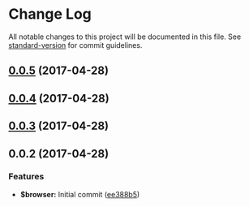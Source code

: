 # Change Log

All notable changes to this project will be documented in this file. See [standard-version](https://github.com/conventional-changelog/standard-version) for commit guidelines.

<a name="0.0.5"></a>
## [0.0.5](https://github.com/phillipcurl/ngx-grid-layout/compare/v0.0.4...v0.0.5) (2017-04-28)



<a name="0.0.4"></a>
## [0.0.4](https://github.com/phillipcurl/ngx-grid-layout/compare/v0.0.3...v0.0.4) (2017-04-28)



<a name="0.0.3"></a>
## [0.0.3](https://github.com/phillipcurl/ngx-grid-layout/compare/v0.0.2...v0.0.3) (2017-04-28)



<a name="0.0.2"></a>
## 0.0.2 (2017-04-28)


### Features

* **$browser:** Initial commit ([ee388b5](https://github.com/phillipcurl/ngx-grid-layout/commit/ee388b5))
